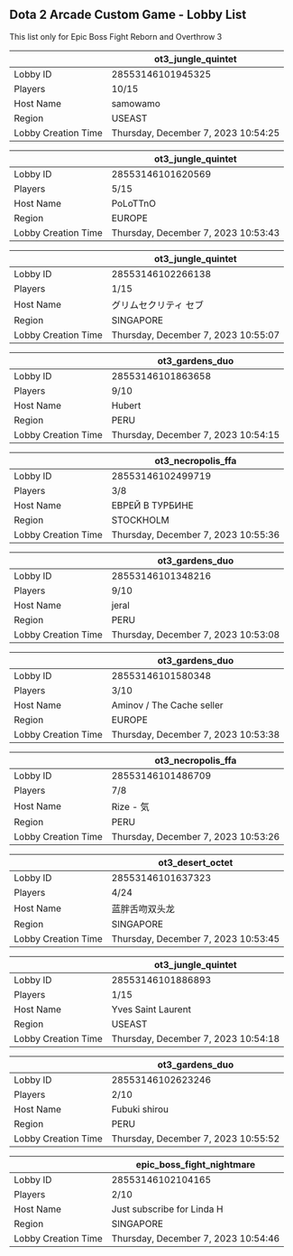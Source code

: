## Dota 2 Arcade Custom Game - Lobby List

This list only for Epic Boss Fight Reborn and Overthrow 3

|  | ot3_jungle_quintet |
| ------ | ------ |
| Lobby ID | 28553146101945325 |
| Players | 10/15 |
| Host Name | samowamo |
| Region | USEAST |
| Lobby Creation Time | Thursday, December 7, 2023 10:54:25 |


|  | ot3_jungle_quintet |
| ------ | ------ |
| Lobby ID | 28553146101620569 |
| Players | 5/15 |
| Host Name | PoLoTTnO |
| Region | EUROPE |
| Lobby Creation Time | Thursday, December 7, 2023 10:53:43 |


|  | ot3_jungle_quintet |
| ------ | ------ |
| Lobby ID | 28553146102266138 |
| Players | 1/15 |
| Host Name | グリムセクリティ セブ |
| Region | SINGAPORE |
| Lobby Creation Time | Thursday, December 7, 2023 10:55:07 |


|  | ot3_gardens_duo |
| ------ | ------ |
| Lobby ID | 28553146101863658 |
| Players | 9/10 |
| Host Name | Hubert |
| Region | PERU |
| Lobby Creation Time | Thursday, December 7, 2023 10:54:15 |


|  | ot3_necropolis_ffa |
| ------ | ------ |
| Lobby ID | 28553146102499719 |
| Players | 3/8 |
| Host Name | ЕВРЕЙ В ТУРБИНЕ |
| Region | STOCKHOLM |
| Lobby Creation Time | Thursday, December 7, 2023 10:55:36 |


|  | ot3_gardens_duo |
| ------ | ------ |
| Lobby ID | 28553146101348216 |
| Players | 9/10 |
| Host Name | jeral |
| Region | PERU |
| Lobby Creation Time | Thursday, December 7, 2023 10:53:08 |


|  | ot3_gardens_duo |
| ------ | ------ |
| Lobby ID | 28553146101580348 |
| Players | 3/10 |
| Host Name | Aminov / The Cache seller |
| Region | EUROPE |
| Lobby Creation Time | Thursday, December 7, 2023 10:53:38 |


|  | ot3_necropolis_ffa |
| ------ | ------ |
| Lobby ID | 28553146101486709 |
| Players | 7/8 |
| Host Name | Rize - 気 |
| Region | PERU |
| Lobby Creation Time | Thursday, December 7, 2023 10:53:26 |


|  | ot3_desert_octet |
| ------ | ------ |
| Lobby ID | 28553146101637323 |
| Players | 4/24 |
| Host Name | 蓝胖舌吻双头龙 |
| Region | SINGAPORE |
| Lobby Creation Time | Thursday, December 7, 2023 10:53:45 |


|  | ot3_jungle_quintet |
| ------ | ------ |
| Lobby ID | 28553146101886893 |
| Players | 1/15 |
| Host Name | Yves Saint Laurent |
| Region | USEAST |
| Lobby Creation Time | Thursday, December 7, 2023 10:54:18 |


|  | ot3_gardens_duo |
| ------ | ------ |
| Lobby ID | 28553146102623246 |
| Players | 2/10 |
| Host Name | Fubuki shirou |
| Region | PERU |
| Lobby Creation Time | Thursday, December 7, 2023 10:55:52 |


|  | epic_boss_fight_nightmare |
| ------ | ------ |
| Lobby ID | 28553146102104165 |
| Players | 2/10 |
| Host Name | Just subscribe for Linda H |
| Region | SINGAPORE |
| Lobby Creation Time | Thursday, December 7, 2023 10:54:46 |


